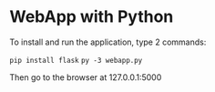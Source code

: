 WebApp with Python
==================

To install and run the application, type 2 commands:

`pip install flask`
`py -3 webapp.py`

Then go to the browser at 127.0.0.1:5000
